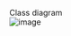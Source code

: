 Class diagram <br>
![image](https://user-images.githubusercontent.com/57861727/162711524-bc222875-a11e-457f-a363-5651aa89d4ce.png)
